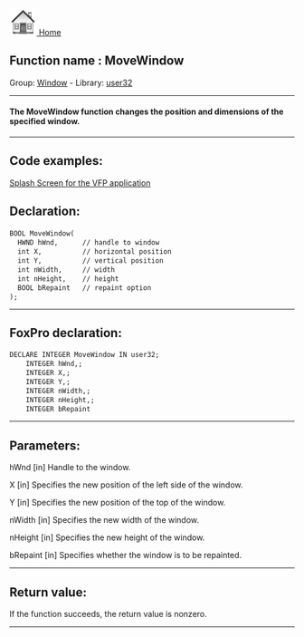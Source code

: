 [<img src="../../images/home.png"> Home ](https://github.com/VFPX/Win32API)  

## Function name : MoveWindow
Group: [Window](../../functions_group.md#Window)  -  Library: [user32](../../../libraries.md#user32)  
***  


#### The MoveWindow function changes the position and dimensions of the specified window.
***  


## Code examples:
[Splash Screen for the VFP application](../../samples/sample_294.md)  

## Declaration:
```foxpro  
BOOL MoveWindow(
  HWND hWnd,      // handle to window
  int X,          // horizontal position
  int Y,          // vertical position
  int nWidth,     // width
  int nHeight,    // height
  BOOL bRepaint   // repaint option
);  
```  
***  


## FoxPro declaration:
```foxpro  
DECLARE INTEGER MoveWindow IN user32;
	INTEGER hWnd,;
	INTEGER X,;
	INTEGER Y,;
	INTEGER nWidth,;
	INTEGER nHeight,;
	INTEGER bRepaint  
```  
***  


## Parameters:
hWnd 
[in] Handle to the window. 

X 
[in] Specifies the new position of the left side of the window. 

Y 
[in] Specifies the new position of the top of the window. 

nWidth 
[in] Specifies the new width of the window. 

nHeight 
[in] Specifies the new height of the window. 

bRepaint 
[in] Specifies whether the window is to be repainted. 
  
***  


## Return value:
If the function succeeds, the return value is nonzero.  
***  

